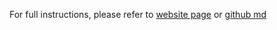 For full instructions, please refer to [website page](http://openmldb.ai/docs/zh/main/use_case/JD_recommendation.html) or [github md](https://github.com/4paradigm/OpenMLDB/blob/main/docs/zh/use_case/JD_recommendation.md)
